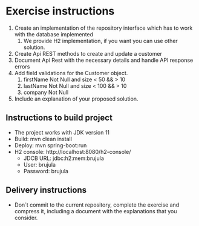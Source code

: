 # Exercise instructions

1. Create an implementation of the repository interface which has to work with the database implemented
    1. We provide H2 implementation, if you want you can use other solution.
2. Create Api REST methods to create and update a customer
3. Document Api Rest with the necessary details and handle API response errors
4. Add field validations for the Customer object.
    1. firstName Not Null and size < 50 && > 10
    2. lastName Not Null and size < 100 && > 10
    3. company Not Null
5. Include an explanation of your proposed solution.

## Instructions to build project
- The project works with JDK version 11 
- Build: mvn clean install
- Deploy: mvn spring-boot:run
- H2 console: http://localhost:8080/h2-console/
    - JDCB URL: jdbc:h2:mem:brujula
    - User: brujula
    - Password: brujula
    
## Delivery instructions
- Don´t commit to the current repository, complete the exercise and compress it, including a document with the explanations that you consider. 